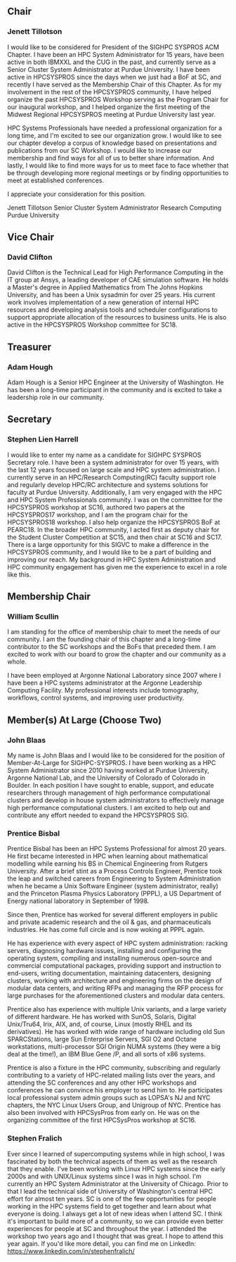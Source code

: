 ## Chair

### Jenett Tillotson

I would like to be considered for President of the SIGHPC SYSPROS ACM Chapter. I have been an HPC System Administrator for 15 years, have been active in both IBMXXL and the CUG in the past, and currently serve as a Senior Cluster System Administrator at Purdue University. I have been active in HPCSYSPROS since the days when we just had a BoF at SC, and recently I have served as the Membership Chair of this Chapter. As for my involvement in the rest of the HPCSYSPROS community, I have helped organize the past HPCSYSPROS Workshop serving as the Program Chair for our inaugural workshop, and I helped organize the first meeting of the Midwest Regional HPCSYSPROS meeting at Purdue University last year.

HPC Systems Professionals have needed a professional organization for a long time, and I'm excited to see our organization grow. I would like to see our chapter develop a corpus of knowledge based on presentations and publications from our SC Workshop. I would like to increase our membership and find ways for all of us to better share information. And lastly, I would like to find more ways for us to meet face to face whether that be through developing more regional meetings or by finding opportunities to meet at established conferences.

I appreciate your consideration for this position.

Jenett Tillotson
Senior Cluster System Administrator
Research Computing
Purdue University

## Vice Chair

### David Clifton

David Clifton is the Technical Lead for High Performance Computing in the IT group at Ansys, a leading developer of CAE simulation software.  He holds a Master's degree in Applied Mathematics from The Johns Hopkins University, and has been a Unix sysadmin for over 25 years.  His current work involves implementation of a new generation of internal HPC resources and developing analysis tools and scheduler configurations to support appropriate allocation of the resources to business units.  He is also active in the HPCSYSPROS Workshop committee for SC18.

## Treasurer

### Adam Hough

Adam Hough is a Senior HPC Engineer at the University of Washington. He has been a long-time participant in the community and is excited to take a leadership role in our community.

## Secretary

### Stephen Lien Harrell

I would like to enter my name as a candidate for SIGHPC SYSPROS Secretary role. I have been a system administrator for over 15 years, with the last 12 years focused on large scale and HPC system administration. I currently serve in an HPC/Research Computing(RC) faculty support role and regularly develop HPC/RC architecture and systems solutions for faculty at Purdue University. Additionally, I am very engaged with the HPC and HPC System Professionals community. I was on the committee for the HPCSYSPROS workshop at SC16, authored two papers at the HPCSYSPROS17 workshop, and I am the program chair for the HPCSYSPROS18 workshop. I also help organize the HPCSYSPROS BoF at PEARC18. In the broader HPC community, I acted first as deputy chair for the Student Cluster Competition at SC15, and then chair at SC16 and SC17. There is a large opportunity for this SIGVC to make a difference in the HPCSYSPROS community, and I would like to be a part of building and improving our reach. My background in HPC System Administration and HPC community engagement has given me the experience to excel in a role like this. 

## Membership Chair

### William Scullin

I am standing for the office of membership chair to meet the needs of our community. I am the founding chair of this chapter and a long-time contributor to the SC workshops and the BoFs that preceded them. I am excited to work with our board to grow the chapter and our community as a whole. 

I have been employed at Argonne National Laboratory since 2007 where I have been a HPC systems administrator at the Argonne Leadership Computing Facility. My professional interests include tomography, workflows, control systems, and improving user productivity. 

## Member(s) At Large (Choose Two)

### John Blaas

My name is John Blaas and I would like to be considered for the position of Member-At-Large for SIGHPC-SYSPROS.  I have been working as a
HPC System Administrator since 2010 having worked at Purdue University, Argonne National Lab, and the University of Colorado of
Colorado in Boulder. In each position I have sought to enable, support, and educate researchers through management of high
performance computational clusters and develop in house system administrators to effectively manage high performance computational
clusters. I am excited to help out and contribute any effort needed to expand the HPCSYSPROS SIG.

### Prentice Bisbal

Prentice Bisbal has been an HPC Systems Professional for almost 20 years. He first became interested in HPC when learning about mathematical modelling while earning his BS in Chemical Engineering from Rutgers University. After a brief stint as a Process Controls Engineer, Prentice took the leap and switched careers from Engineering to System Administration when he became a Unix Software Engineer (system administrator, really) and the Princeton Plasma Physics Laboratory (PPPL), a US Department of Energy national laboratory in September of 1998.

Since then, Prentice has worked for several different employers in public and private academic research and the oil & gas, and pharmaceuticals industries. He has come full circle and is now woking at PPPL again.

He has experience with every aspect of HPC system administration: racking servers, diagnosing hardware issues, installing and configuring the operating system, compiling and installing numerous open-source and commercial computational packages, providing support and instruction to end-users, writing documentation, maintaining datacenters, designing clusters, working with architecture and engineering firms on the design of modular data centers, and writing RFPs and managing the RFP process for large purchases for the aforementioned clusters and modular data centers.

Prentice also has experience with multiple Unix variants, and a large variety of different hardware. He has worked with SunOS, Solaris, Digital Unix/Tru64, Irix, AIX, and, of course, Linux (mostly RHEL and its derivatives). He has worked with wide range of hardware including old Sun SPARCStations, large Sun Enterprise Servers, SGI O2 and Octane workstations, multi-processor SGI Origin NUMA systems (they were a big deal at the time!), an IBM Blue Gene /P, and all sorts of x86 systems.

Prentice is also a fixture in the HPC community, subscribing and regularly contributing to a variety of HPC-related mailing lists over the years, and attending the SC conferences and any other HPC workshops and conferences he can convince his employer to send him to. He participates local professional system admin groups such as LOPSA's NJ and NYC chapters, the NYC Linux Users Group, and Unigroup of NYC.  Prentice has also been involved with HPCSysPros from early on. He was on the organizing committee of the first HPCSysPros workshop at SC16.

### Stephen Fralich

Ever since I learned of supercomputing systems while in high school, I was fascinated by both the technical aspects of them as well as the research that they enable. I've been working with Linux HPC systems since the early 2000s and with UNIX/Linux systems since I was in high school. I'm currently an HPC System Administrator at the University of Chicago. Prior to that I lead the technical side of University of Washington's central HPC effort for almost ten years. SC is one of the few opportunities for people working in the HPC systems field to get together and learn about what everyone is doing. I always get a lot of new ideas when I attend SC. I think it's important to build more of a community, so we can provide even better experiences for people at SC and throughout the year. I attended the workshop two years ago and I thought that was great. I hope to attend this year again. If you'd like more detail, you can find me on LinkedIn: https://www.linkedin.com/in/stephenfralich/
